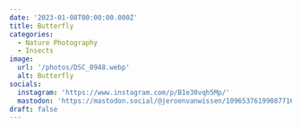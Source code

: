 ```yaml
---
date: '2023-01-08T00:00:00.000Z'
title: Butterfly
categories:
  - Nature Photography
  - Insects
image:
  url: '/photos/DSC_0948.webp'
  alt: Butterfly
socials:
  instagram: 'https://www.instagram.com/p/B1e30vqh5Mp/'
  mastodon: 'https://mastodon.social/@jeroenvanwissen/109653761990877168'
draft: false
---
```


